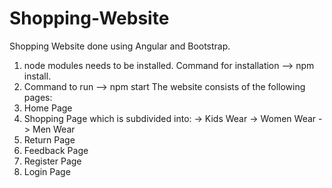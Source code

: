 # Shopping-Website
Shopping Website done using Angular and Bootstrap.
1. node modules needs to be installed. Command for installation --> npm install.
2. Command to run --> npm start
The website consists of the following pages:
1. Home Page
2. Shopping Page which is subdivided into:
   -> Kids Wear
   -> Women Wear
   -> Men Wear
3. Return Page
4. Feedback Page
5. Register Page
6. Login Page
